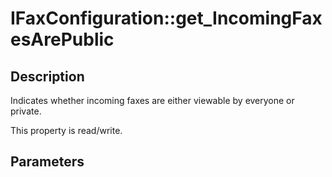 # IFaxConfiguration::get_IncomingFaxesArePublic

## Description

Indicates whether incoming faxes are either viewable by everyone or private.

This property is read/write.

## Parameters